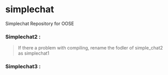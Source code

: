 # simplechat
Simplechat Repository for OOSE

### Simplechat2 : 
> If there a problem with compiling, rename the fodler of simple_chat2 as simplechat1

### Simplechat3 : 

